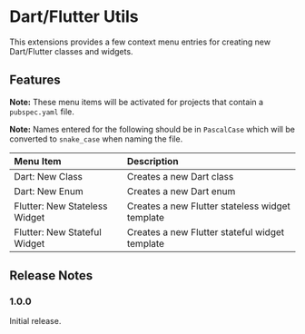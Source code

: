 # Dart/Flutter Utils

This extensions provides a few context menu entries for creating new Dart/Flutter classes and widgets.

## Features

**Note:** These menu items will be activated for projects that contain a `pubspec.yaml` file.

**Note:** Names entered for the following should be in `PascalCase` which will be converted to `snake_case` when naming the file.

| Menu Item                     | Description                                     |
| :---------------------------- | :---------------------------------------------- |
| Dart: New Class               | Creates a new Dart class                        |
| Dart: New Enum                | Creates a new Dart enum                         |
| Flutter: New Stateless Widget | Creates a new Flutter stateless widget template |
| Flutter: New Stateful Widget  | Creates a new Flutter stateful widget template  |

## Release Notes

### 1.0.0

Initial release.